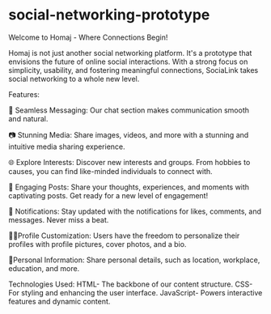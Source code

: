 # social-networking-prototype
Welcome to Homaj - Where Connections Begin!

Homaj is not just another social networking platform. It's a prototype that envisions the future of online social interactions. With a strong focus on simplicity, usability, and fostering meaningful connections, SociaLink takes social networking to a whole new level.

Features:

💬 Seamless Messaging:
Our chat section makes communication smooth and natural.

📷 Stunning Media:
Share images, videos, and more with a stunning and intuitive media sharing experience.

🌐 Explore Interests:
Discover new interests and groups. From hobbies to causes, you can find like-minded individuals to connect with.

🚀 Engaging Posts:
Share your thoughts, experiences, and moments with captivating posts. Get ready for a new level of engagement!

🌟 Notifications:
Stay updated with the notifications for likes, comments, and messages. Never miss a beat.

👩‍💻Profile Customization:
Users have the freedom to personalize their profiles with profile pictures, cover photos, and a bio.

📄Personal Information:
Share personal details, such as location, workplace, education, and more.

Technologies Used:
HTML- The backbone of our content structure.
CSS- For styling and enhancing the user interface.
JavaScript- Powers interactive features and dynamic content.
